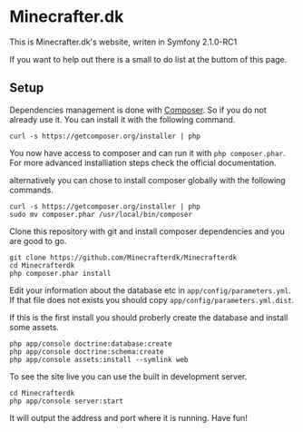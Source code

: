 Minecrafter.dk
==============

This is Minecrafter.dk's website, writen in Symfony 2.1.0-RC1

If you want to help out there is a small to do list at the buttom of this page.

Setup
-----

Dependencies management is done with [Composer](http://getcomposer.org). So if you do not
already use it. You can install it with the following command.

    curl -s https://getcomposer.org/installer | php

You now have access to composer and can run it with `php composer.phar`. For more advanced installiation
steps check the official documentation.

alternatively you can chose to install composer globally with the following commands.

    curl -s https://getcomposer.org/installer | php
    sudo mv composer.phar /usr/local/bin/composer

Clone this repository with git and install composer dependencies and you are good to go.

    git clone https://github.com/Minecrafterdk/Minecrafterdk
    cd Minecrafterdk
    php composer.phar install

Edit your information about the database etc in `app/config/parameters.yml`. If that file does not exists
you should copy `app/config/parameters.yml.dist`.

If this is the first install you should proberly create the database and install some assets.

    php app/console doctrine:database:create
    php app/console doctrine:schema:create
    php app/console assets:install --symlink web

To see the site live you can use the built in development server.

    cd Minecrafterdk
    php app/console server:start

It will output the address and port where it is running. Have fun!
